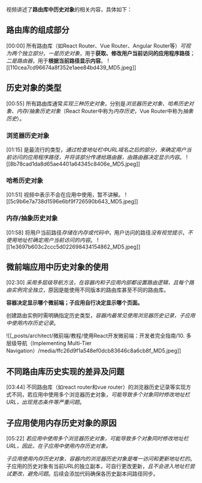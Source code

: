 

视频讲述了**路由库中历史对象**的相关内容，具体如下：

## 路由库的组成部分
[00:00]
所有路由库（如React Router、Vue Router、Angular Router等）*可视为两个独立部分*，*一是历史对象*，用于**获取、修改用户当前访问的应用程序路径**；*二是路由器*，用于**根据当前路径显示内容**。
![[110cea7cd96674a8f352e1aee84bd439_MD5.jpeg]]


## 历史对象的类型
[00:55]
所有路由库通常*实现三种历史对象*，分别是*浏览器历史对象、哈希历史对象、内存/抽象历史对象*（React Router中称为*内存历史*，Vue Router中称为*抽象历史*）。

### 浏览器历史对象
[01:15]
是最流行的类型，*通过检查地址栏中URL域名之后的部分，来确定用户当前访问的应用程序路径，并将该部分传递给路由器，由路由器决定显示内容*。
![[8b78cad1da8d65ae4401a64345c8406e_MD5.jpeg]]


### 哈希历史对象
[01:51]
视频中表示不会在应用中使用，暂不讲解。
![[5c9b6e7a738d1596e6bf9f726590b643_MD5.jpeg]]


### 内存/抽象历史对象
[01:58]
将用户当前路径*存储在内存或代码中*，用户访问的路径*没有视觉提示*，*不使用地址栏确定用户当前访问的内容*。
![[1e3697b603c2ccc5d022698434154862_MD5.jpeg]]


## 微前端应用中历史对象的使用
[02:30]
*采用多层级导航方法，在容器内和子应用内部都设置路由逻辑，且每个路由实例完全独立*，原因是能使用不同版本的路由库甚至不同的路由库。

**容器决定显示哪个微前端；子应用自行决定显示哪个页面。**

创建路由实例时需明确指定历史类型，*容器内最常见使用浏览器历史记录，子应用中使用内存历史记录*。

![[_posts/architect/微前端/教程/使用React开发微前端：开发者完全指南/10. 多层级导航（Implementing Multi-Tier Navigation）/media/ffc26d9f1a548ef0dcb83646c8a6cb8f_MD5.jpeg]]


## 不同路由库历史实现的差异及问题
[03:44]
不同路由库（如react router和vue router）的浏览器历史记录等实现方式不同，若应用中使用多个浏览器历史对象，*可能导致多个对象同时修改地址栏URL，出现竞态条件等严重问题*。


## 子应用使用内存历史对象的原因
[05:22]
*若应用中使用多个浏览器历史对象，可能导致多个对象同时修改地址栏URL，因此，在子应用中使用内存历史对象。*

*子应用使用内存历史对象，容器内的浏览器历史对象是唯一访问和更新地址栏的*。子应用的历史对象有当前URL的独立副本，可自行更改更新，*且不会进入地址栏尝试更改，避免问题*。后续会添加代码确保各历史副本间路径同步。